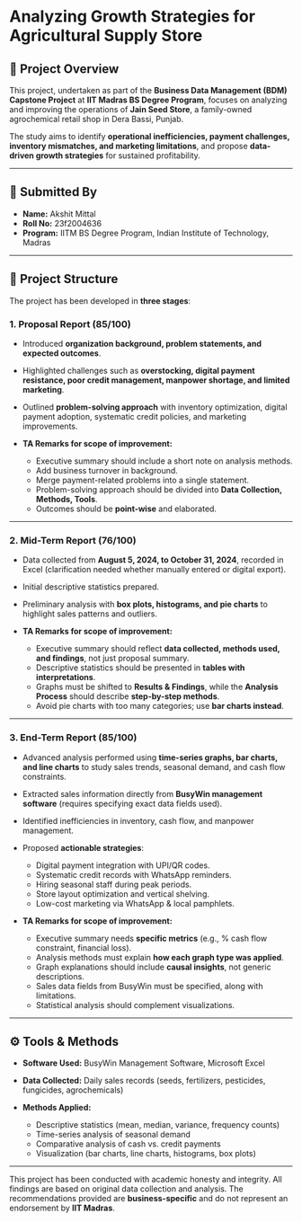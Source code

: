 # Analyzing Growth Strategies for Agricultural Supply Store

## 📌 Project Overview

This project, undertaken as part of the **Business Data Management (BDM) Capstone Project** at **IIT Madras BS Degree Program**, focuses on analyzing and improving the operations of **Jain Seed Store**, a family-owned agrochemical retail shop in Dera Bassi, Punjab.

The study aims to identify **operational inefficiencies, payment challenges, inventory mismatches, and marketing limitations**, and propose **data-driven growth strategies** for sustained profitability.

---

## 👤 Submitted By

- **Name:** Akshit Mittal
- **Roll No:** 23f2004636
- **Program:** IITM BS Degree Program, Indian Institute of Technology, Madras

---

## 📂 Project Structure

The project has been developed in **three stages**:

### 1. Proposal Report (85/100)

* Introduced **organization background, problem statements, and expected outcomes**.
* Highlighted challenges such as **overstocking, digital payment resistance, poor credit management, manpower shortage, and limited marketing**.
* Outlined **problem-solving approach** with inventory optimization, digital payment adoption, systematic credit policies, and marketing improvements.
* **TA Remarks for scope of improvement:**

  * Executive summary should include a short note on analysis methods.
  * Add business turnover in background.
  * Merge payment-related problems into a single statement.
  * Problem-solving approach should be divided into **Data Collection, Methods, Tools**.
  * Outcomes should be **point-wise** and elaborated.

---

### 2. Mid-Term Report (76/100)

* Data collected from **August 5, 2024, to October 31, 2024**, recorded in Excel (clarification needed whether manually entered or digital export).
* Initial descriptive statistics prepared.
* Preliminary analysis with **box plots, histograms, and pie charts** to highlight sales patterns and outliers.
* **TA Remarks for scope of improvement:**

  * Executive summary should reflect **data collected, methods used, and findings**, not just proposal summary.
  * Descriptive statistics should be presented in **tables with interpretations**.
  * Graphs must be shifted to **Results & Findings**, while the **Analysis Process** should describe **step-by-step methods**.
  * Avoid pie charts with too many categories; use **bar charts instead**.

---

### 3. End-Term Report (85/100)

* Advanced analysis performed using **time-series graphs, bar charts, and line charts** to study sales trends, seasonal demand, and cash flow constraints.
* Extracted sales information directly from **BusyWin management software** (requires specifying exact data fields used).
* Identified inefficiencies in inventory, cash flow, and manpower management.
* Proposed **actionable strategies**:

  * Digital payment integration with UPI/QR codes.
  * Systematic credit records with WhatsApp reminders.
  * Hiring seasonal staff during peak periods.
  * Store layout optimization and vertical shelving.
  * Low-cost marketing via WhatsApp & local pamphlets.
* **TA Remarks for scope of improvement:**

  * Executive summary needs **specific metrics** (e.g., % cash flow constraint, financial loss).
  * Analysis methods must explain **how each graph type was applied**.
  * Graph explanations should include **causal insights**, not generic descriptions.
  * Sales data fields from BusyWin must be specified, along with limitations.
  * Statistical analysis should complement visualizations.

---

## ⚙️ Tools & Methods

* **Software Used:** BusyWin Management Software, Microsoft Excel
* **Data Collected:** Daily sales records (seeds, fertilizers, pesticides, fungicides, agrochemicals)
* **Methods Applied:**

  * Descriptive statistics (mean, median, variance, frequency counts)
  * Time-series analysis of seasonal demand
  * Comparative analysis of cash vs. credit payments
  * Visualization (bar charts, line charts, histograms, box plots)

---


This project has been conducted with academic honesty and integrity. All findings are based on original data collection and analysis. The recommendations provided are **business-specific** and do not represent an endorsement by **IIT Madras**.
